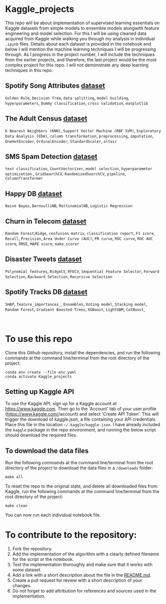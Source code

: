 # Kaggle_projects
This repo will be about implementation of supervised learning essentials on Kaggle datasets from simple models to ensemble models alongwith feature engineering and model selection. For this I will be using cleaned data acquired from Kaggle while walking you through my analysis in individual `.ipynb` files. Details about each dataset is provided in the notebook and below I will mention the machine learning techniques I will be progressing through. As I progress in the project number, I will include the techniques from the earlier projects, and therefore, the last project would be the most complex project for this repo. I will not demonstrate any deep learning techniques in this repo. 


## Spotify Song Attributes [dataset](https://www.kaggle.com/geomack/spotifyclassification/home)
`Golden Rule`, `Decision Tree`, `data splitting`, `model building`, `hyperparameters`, `Dummy classification`, `cross validation`, `matplotlib`

## The Adult Census [dataset](https://www.kaggle.com/uciml/adult-census-income#)
`K Nearest Neighbors (KNN)`, `Support Vector Machine (RBF SVM)`, `Exploratory Data Analysis (EDA)`, `column transformation`, `preprocessing`, `imputation`, `OneHotEncoder`, `OrdinalEncoder`, `StandardScaler`, `altair`

## SMS Spam Detection [dataset](https://www.kaggle.com/uciml/sms-spam-collection-dataset)
`text classification`, `CountVectorizer`, `model selection`, `hyperparameter optimization` , `GridSearchCV`, `RandomizedSearchCV`, `pipeline`, `ColumnTransformer`

## Happy DB [dataset](https://www.kaggle.com/ritresearch/happydb)
`Naive Bayes`, `BernoulliNB`, `MultinomialNB`, `Logistic Regression`

## Churn in Telecom [dataset](https://www.kaggle.com/becksddf/churn-in-telecoms-dataset)
`Random Forest`,`Ridge`, `confusion matrix`, `classification report`, `F1 score`, `Recall`, `Precision`, `Area Under Curve (AUC)`, `PR curve`, `ROC curve`, `ROC AUC score`, `RMSE`, `MAPE score`, `make_scorer`

## Disaster Tweets [dataset](https://www.kaggle.com/vstepanenko/disaster-tweets)
`Polynomial features`, `RidgeCV`, `RFECV`, `Sequential Feature Selector`, `Forward Selection`, `Backward Selection`, `Recursive Selection`

## Spotify Tracks DB [dataset](https://www.kaggle.com/zaheenhamidani/ultimate-spotify-tracks-db)
`SHAP`, `feature_importances_`, `Ensembles`, `Voting model`, `Stacking model`, `Random Forest`, `Gradient Boosted Trees`, `XGBoost`, `LightGBM`, `CatBoost`,

<br>

# To use this repo
Clone this Github repository, install the dependencies, and run the 
following commands at the command line/terminal from the root directory of the project:

```
conda env create --file env.yaml
conda activate Kaggle_projects
```
## Setting up Kaggle API
To use the Kaggle API, sign up for a Kaggle account at https://www.kaggle.com. Then go to the 'Account' tab of your user profile (https://www.kaggle.com/<username>/account) and select 'Create API Token'. This will trigger the download of kaggle.json, a file containing your API credentials. Place this file in the location `~/.kaggle/kaggle.json`. I have already included the `kaggle` package in the repo environment, and running the below script should download the required files. 

## To download the data files
Run the following commands at the command line/terminal from the root directory of the project to download the data files in a `/downloads` folder:
```
make all
```

To reset the repo to the original state, and delete all downloaded files from Kaggle, run the following commands at the command line/terminal from
the root directory of the project:
```
make clean
```

You can now run each individual notebook file.


# To contribute to the repository:
1. Fork the repository.
2. Add the implementation of the algorithm with a clearly defined filename for the script or the notebook.
3. Test the implementation thoroughly and make sure that it works with some dataset.
4. Add a link with a short description about the file in the [README.md](https://github.com/artanzand/Kaggle_projects/blob/main/README.md).
5. Create a pull request for review with a short description of your changes.
6. Do not forget to add attribution for references and sources used in the implementation.
